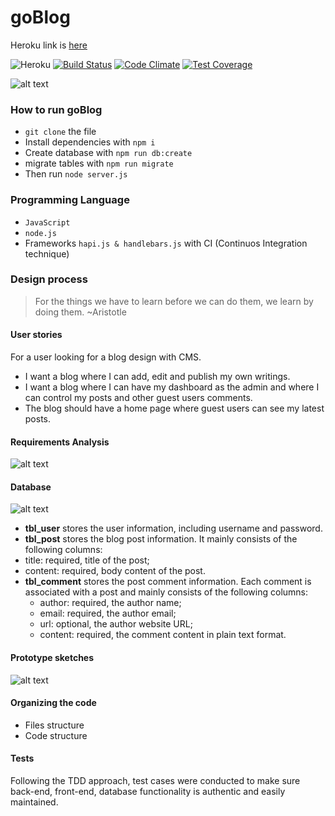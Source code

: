 # goBlog
Heroku link is [here](https://go3blog.herokuapp.com)

![Heroku](https://heroku-badge.herokuapp.com/?app=go3blog) [![Build Status](https://travis-ci.org/go3three/goBlog.svg?branch=master)](https://travis-ci.org/go3three/goBlog) [![Code Climate](https://codeclimate.com/github/AkramBadah/goblog/badges/gpa.svg)](https://codeclimate.com/github/AkramBadah/goblog) [![Test Coverage](https://codeclimate.com/github/AkramBadah/goblog/badges/coverage.svg)](https://codeclimate.com/github/AkramBadah/goblog/coverage)

![alt text](http://imgh.us/2_2903.jpg)

### How to run goBlog

  * ``git clone`` the file
  * Install dependencies with ``npm i``
  * Create database with ``npm run db:create``
  * migrate tables with ``npm run migrate``
  * Then run ``node server.js``

### Programming Language

  * ``JavaScript``
  * ``node.js``
  * Frameworks ``hapi.js & handlebars.js``
  with CI (Continuos Integration technique)

### Design process

>For the things we have to learn before we can do them, we learn by doing them. ~Aristotle

#### User stories

For a user looking for a blog design with CMS.

  * I want a blog where I can add, edit and publish my own writings.
  * I want a blog where I can have my dashboard as the admin and where I can control my posts and other guest users comments.
  * The blog should have a home page where guest users can see my latest posts.

#### Requirements Analysis

![alt text](http://imgh.us/1_4077.jpg)

#### Database

![alt text](http://imgh.us/3_2445.jpg)

   * **tbl_user** stores the user information, including username and password.
   * **tbl_post** stores the blog post information. It mainly consists of the following columns:
  * title: required, title of the post;
  * content: required, body content of the post.
   * **tbl_comment** stores the post comment information. Each comment is associated with a post and mainly consists of the following columns:
       * author: required, the author name;
       * email: required, the author email;
       * url: optional, the author website URL;
       * content: required, the comment content in plain text format.

#### Prototype sketches

![alt text](http://imgh.us/4_2162.jpg)

#### Organizing the code

  * Files structure
  * Code structure

#### Tests

Following the TDD approach, test cases were conducted to make sure back-end, front-end, database functionality is authentic and easily maintained.
